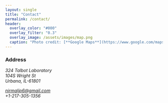 ```yaml
---
layout: single
title: "Contact"
permalink: /contact/
header:
  overlay_color: "#000"
  overlay_filter: "0.3"
  overlay_image: /assets/images/map.png
  caption: "Photo credit: [**Google Maps**](https://www.google.com/maps/place/Talbot+Laboratory/@40.1118564,-88.2304353,17z/data=!3m2!4b1!5s0x880cd74071cf5ba5:0xcf6a0239ea835b58!4m5!3m4!1s0x880cd740707931a5:0xaf5e6ed0f0f5472c!8m2!3d40.1118523!4d-88.2282413)"
---
```


### Address


<var>324 Talbot Laboratory<var><br /> <var>104S Wright St<var><br /> <var>Urbana, IL-61801<var>




<var>nirmaljp6@gmail.com</var><br /> <var>+1-217-305-1356<var>



